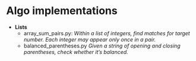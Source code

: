 # Algo implementations
- **Lists**
  * array_sum_pairs.py: 
    *Within a list of integers, find matches for target number. Each integer may appear only once in a pair.*
  * balanced_parentheses.py
    *Given a string of opening and closing parentheses, check whether it’s balanced.* 

